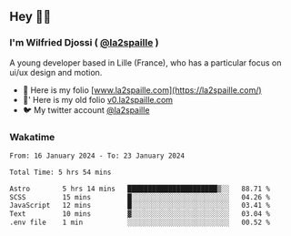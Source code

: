 ## Hey 👋🏾
### I'm Wilfried Djossi ( <a href="https://twitter.com/la2spaille/" target="_blank">@la2spaille</a> )
A young developer based in Lille (France), who has a particular focus on ui/ux design and motion.

- 🎨 Here is my folio [www.la2spaille.com](https://la2spaille.com/)
- 🎨' Here is my old folio [v0.la2spaille.com](https://v0.la2spaille.com/)
- 🐦 My twitter account [@la2spaille](https://twitter.com/la2spaille/)

### Wakatime
<!--START_SECTION:waka-->

```txt
From: 16 January 2024 - To: 23 January 2024

Total Time: 5 hrs 54 mins

Astro        5 hrs 14 mins   ██████████████████████▒░░   88.71 %
SCSS         15 mins         █░░░░░░░░░░░░░░░░░░░░░░░░   04.26 %
JavaScript   12 mins         █░░░░░░░░░░░░░░░░░░░░░░░░   03.41 %
Text         10 mins         ▓░░░░░░░░░░░░░░░░░░░░░░░░   03.04 %
.env file    1 min           ░░░░░░░░░░░░░░░░░░░░░░░░░   00.52 %
```

<!--END_SECTION:waka-->
<!--
**la2spaille/la2spaille** is a ✨ _special_ ✨ repository because its `README.md` (this file) appears on your GitHub profile.

Here are some ideas to get you started:

- 🔭 I’m currently working on ...
- 🌱 I’m currently learning ...
- 👯 I’m looking to collaborate on ...
- 🤔 I’m looking for help with ...
- 💬 Ask me about ...
- 📫 How to reach me: ...
- 😄 Pronouns: ...
- ⚡ Fun fact: ...
-->
